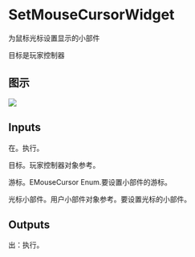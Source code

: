 # SetMouseCursorWidget

为鼠标光标设置显示的小部件

目标是玩家控制器

## 图示

![]($-20221218-19071860.png)

## Inputs

在。执行。

目标。玩家控制器对象参考。

游标。EMouseCursor Enum.要设置小部件的游标。

光标小部件。用户小部件对象参考。要设置光标的小部件。  

## Outputs

出：执行。

